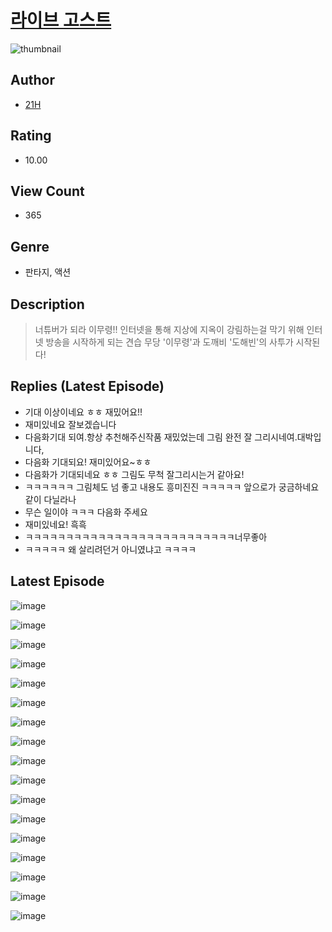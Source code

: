 # [라이브 고스트](https://comic.naver.com/challenge/list?titleId=811173)
![thumbnail](https://image-comic.pstatic.net/user_contents_data/challenge_comic/2023/05/25/367188/upload_4049687384763281464_480x623.jpeg)

## Author
- [21H](https://comic.naver.com/artistTitle?id=367188)

## Rating
- 10.00

## View Count
- 365

## Genre
- 판타지, 액션

## Description
> 너튜버가 되라 이무령!! 인터넷을 통해 지상에 지옥이 강림하는걸 막기 위해 인터넷 방송을 시작하게 되는 견습 무당 '이무령'과 도깨비 '도해빈'의 사투가 시작된다!

## Replies (Latest Episode)
- 기대 이상이네요 ㅎㅎ 재밌어요!!
- 재미있네요 잘보겠습니다
- 다음화기대 되여.항상 추천해주신작품 재밌었는데 그림 완전 잘 그리시네여.대박입니다,
- 다음화 기대되요! 재미있어요~ㅎㅎ
- 다음화가 기대되네요 ㅎㅎ 그림도 무척 잘그리시는거 같아요!
- ㅋㅋㅋㅋㅋㅋ 그림체도 넘 좋고 내용도 흥미진진 ㅋㅋㅋㅋㅋ 앞으로가 궁금하네요 같이 다닐라나
- 무슨 일이야 ㅋㅋㅋ 다음화 주세요
- 재미있네요! 흑흑
- ㅋㅋㅋㅋㅋㅋㅋㅋㅋㅋㅋㅋㅋㅋㅋㅋㅋㅋㅋㅋㅋㅋㅋㅋㅋㅋ너무좋아
- ㅋㅋㅋㅋㅋ 왜 살리려던거 아니였냐고 ㅋㅋㅋㅋ

## Latest Episode
![image](https://image-comic.pstatic.net/user_contents_data/challenge_comic/2023/05/25/367188/upload_7363724261006258225.jpeg)

![image](https://image-comic.pstatic.net/user_contents_data/challenge_comic/2023/05/25/367188/upload_3702302358830801968.jpeg)

![image](https://image-comic.pstatic.net/user_contents_data/challenge_comic/2023/05/25/367188/upload_3703709532659344997.jpeg)

![image](https://image-comic.pstatic.net/user_contents_data/challenge_comic/2023/05/25/367188/upload_3618982471417411896.jpeg)

![image](https://image-comic.pstatic.net/user_contents_data/challenge_comic/2023/05/25/367188/upload_7076060330928387171.jpeg)

![image](https://image-comic.pstatic.net/user_contents_data/challenge_comic/2023/05/25/367188/upload_7292564989459784500.jpeg)

![image](https://image-comic.pstatic.net/user_contents_data/challenge_comic/2023/05/25/367188/upload_3690481530778706992.jpeg)

![image](https://image-comic.pstatic.net/user_contents_data/challenge_comic/2023/05/25/367188/upload_7305230447795529015.jpeg)

![image](https://image-comic.pstatic.net/user_contents_data/challenge_comic/2023/05/25/367188/upload_3763093059650216245.jpeg)

![image](https://image-comic.pstatic.net/user_contents_data/challenge_comic/2023/05/25/367188/upload_3760899556185956710.jpeg)

![image](https://image-comic.pstatic.net/user_contents_data/challenge_comic/2023/05/25/367188/upload_7149242527021281592.jpeg)

![image](https://image-comic.pstatic.net/user_contents_data/challenge_comic/2023/05/25/367188/upload_3904681587138310710.jpeg)

![image](https://image-comic.pstatic.net/user_contents_data/challenge_comic/2023/05/25/367188/upload_3474868186109994595.jpeg)

![image](https://image-comic.pstatic.net/user_contents_data/challenge_comic/2023/05/25/367188/upload_4063716027801940837.jpeg)

![image](https://image-comic.pstatic.net/user_contents_data/challenge_comic/2023/05/25/367188/upload_7149526214731064121.jpeg)

![image](https://image-comic.pstatic.net/user_contents_data/challenge_comic/2023/05/25/367188/upload_7233965383419441714.jpeg)

![image](https://image-comic.pstatic.net/user_contents_data/challenge_comic/2023/05/25/367188/upload_3833742174984681271.jpeg)
